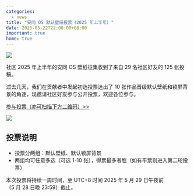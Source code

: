 ```yaml
---
categories:
  - news
title: "安同 OS 默认壁纸投票（2025 年上半年）"
date: 2025-05-22T22:00:00+08:00
important: true
home: true
---
```

 
![](/assets/news/Collage.png)


社区 2025 年上半年的安同 OS 壁纸征集收到了来自 29 名社区好友的 125 张投稿。

过去几天，我们在贡献者中发起初选投票选出了 10 张作品晋级默认壁纸和锁屏背景的角逐，现邀请社区好友参与公开投票，欢迎各位参与。

[参与投票（亦可扫描下方二维码）>> ](https://f.wps.cn/g/VRycjCBc/)

![](/assets/news/安同OS默认壁纸投票（2025年上半年）.png)


## 投票说明

- 投票分两组：默认壁纸、默认锁屏背景
- 两组均可任意多选（可选 1-10 张），得票最多者胜（如有平票则进入第二轮投票）

本次投票将持续一周时间，至 UTC+8 时间 2025 年 5 月 29 日午夜前（5 月 28 日晚 23:59）截止。
